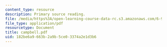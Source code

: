 ```yaml
---
content_type: resource
description: Primary source reading.
file: /media/https%3A/open-learning-course-data-rc.s3.amazonaws.com/6-912-introduction-to-copyright-law-january-iap-2006/182be6a9663b2a9b5ce03374a2e1d3b6_campbell.pdf
file_type: application/pdf
resourcetype: Document
title: campbell.pdf
uid: 182be6a9-663b-2a9b-5ce0-3374a2e1d3b6
---
```

